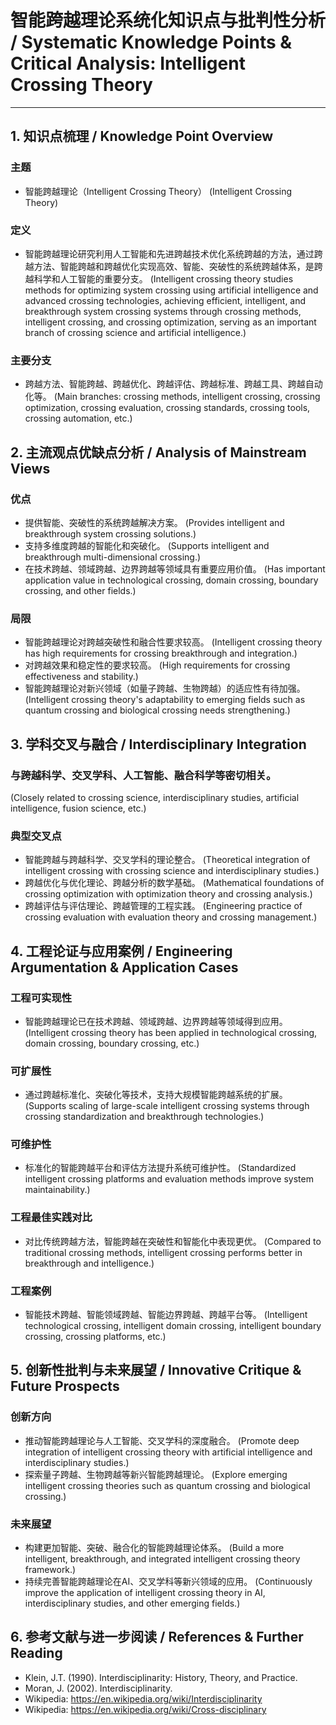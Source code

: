 # 智能跨越理论系统化知识点与批判性分析 / Systematic Knowledge Points & Critical Analysis: Intelligent Crossing Theory

---

## 1. 知识点梳理 / Knowledge Point Overview

### 主题
- 智能跨越理论（Intelligent Crossing Theory）
  (Intelligent Crossing Theory)

### 定义
- 智能跨越理论研究利用人工智能和先进跨越技术优化系统跨越的方法，通过跨越方法、智能跨越和跨越优化实现高效、智能、突破性的系统跨越体系，是跨越科学和人工智能的重要分支。
  (Intelligent crossing theory studies methods for optimizing system crossing using artificial intelligence and advanced crossing technologies, achieving efficient, intelligent, and breakthrough system crossing systems through crossing methods, intelligent crossing, and crossing optimization, serving as an important branch of crossing science and artificial intelligence.)

### 主要分支
- 跨越方法、智能跨越、跨越优化、跨越评估、跨越标准、跨越工具、跨越自动化等。
  (Main branches: crossing methods, intelligent crossing, crossing optimization, crossing evaluation, crossing standards, crossing tools, crossing automation, etc.)

## 2. 主流观点优缺点分析 / Analysis of Mainstream Views

### 优点
- 提供智能、突破性的系统跨越解决方案。
  (Provides intelligent and breakthrough system crossing solutions.)
- 支持多维度跨越的智能化和突破化。
  (Supports intelligent and breakthrough multi-dimensional crossing.)
- 在技术跨越、领域跨越、边界跨越等领域具有重要应用价值。
  (Has important application value in technological crossing, domain crossing, boundary crossing, and other fields.)

### 局限
- 智能跨越理论对跨越突破性和融合性要求较高。
  (Intelligent crossing theory has high requirements for crossing breakthrough and integration.)
- 对跨越效果和稳定性的要求较高。
  (High requirements for crossing effectiveness and stability.)
- 智能跨越理论对新兴领域（如量子跨越、生物跨越）的适应性有待加强。
  (Intelligent crossing theory's adaptability to emerging fields such as quantum crossing and biological crossing needs strengthening.)

## 3. 学科交叉与融合 / Interdisciplinary Integration

### 与跨越科学、交叉学科、人工智能、融合科学等密切相关。
  (Closely related to crossing science, interdisciplinary studies, artificial intelligence, fusion science, etc.)

### 典型交叉点
- 智能跨越与跨越科学、交叉学科的理论整合。
  (Theoretical integration of intelligent crossing with crossing science and interdisciplinary studies.)
- 跨越优化与优化理论、跨越分析的数学基础。
  (Mathematical foundations of crossing optimization with optimization theory and crossing analysis.)
- 跨越评估与评估理论、跨越管理的工程实践。
  (Engineering practice of crossing evaluation with evaluation theory and crossing management.)

## 4. 工程论证与应用案例 / Engineering Argumentation & Application Cases

### 工程可实现性
- 智能跨越理论已在技术跨越、领域跨越、边界跨越等领域得到应用。
  (Intelligent crossing theory has been applied in technological crossing, domain crossing, boundary crossing, etc.)

### 可扩展性
- 通过跨越标准化、突破化等技术，支持大规模智能跨越系统的扩展。
  (Supports scaling of large-scale intelligent crossing systems through crossing standardization and breakthrough technologies.)

### 可维护性
- 标准化的智能跨越平台和评估方法提升系统可维护性。
  (Standardized intelligent crossing platforms and evaluation methods improve system maintainability.)

### 工程最佳实践对比
- 对比传统跨越方法，智能跨越在突破性和智能化中表现更优。
  (Compared to traditional crossing methods, intelligent crossing performs better in breakthrough and intelligence.)

### 工程案例
- 智能技术跨越、智能领域跨越、智能边界跨越、跨越平台等。
  (Intelligent technological crossing, intelligent domain crossing, intelligent boundary crossing, crossing platforms, etc.)

## 5. 创新性批判与未来展望 / Innovative Critique & Future Prospects

### 创新方向
- 推动智能跨越理论与人工智能、交叉学科的深度融合。
  (Promote deep integration of intelligent crossing theory with artificial intelligence and interdisciplinary studies.)
- 探索量子跨越、生物跨越等新兴智能跨越理论。
  (Explore emerging intelligent crossing theories such as quantum crossing and biological crossing.)

### 未来展望
- 构建更加智能、突破、融合化的智能跨越理论体系。
  (Build a more intelligent, breakthrough, and integrated intelligent crossing theory framework.)
- 持续完善智能跨越理论在AI、交叉学科等新兴领域的应用。
  (Continuously improve the application of intelligent crossing theory in AI, interdisciplinary studies, and other emerging fields.)

## 6. 参考文献与进一步阅读 / References & Further Reading

- Klein, J.T. (1990). Interdisciplinarity: History, Theory, and Practice.
- Moran, J. (2002). Interdisciplinarity.
- Wikipedia: <https://en.wikipedia.org/wiki/Interdisciplinarity>
- Wikipedia: <https://en.wikipedia.org/wiki/Cross-disciplinary> 